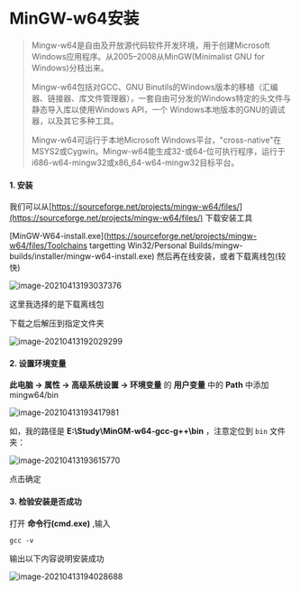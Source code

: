 # MinGW-w64安装

> Mingw-w64是自由及开放源代码软件开发环境，用于创建Microsoft Windows应用程序。从2005–2008从MinGW(Minimalist GNU for Windows)分枝出来。
>
> Mingw-w64包括对GCC、GNU Binutils的Windows版本的移植（汇编器、链接器、库文件管理器），一套自由可分发的Windows特定的头文件与静态导入库以使用Windows API，一个 Windows本地版本的GNU的调试器，以及其它多种工具。
>
> Mingw-w64可运行于本地Microsoft Windows平台，"cross-native"在MSYS2或Cygwin。Mingw-w64能生成32-或64-位可执行程序，运行于i686-w64-mingw32或x86_64-w64-mingw32目标平台。

#### 1. 安装

我们可以从[https://sourceforge.net/projects/mingw-w64/files/](https://sourceforge.net/projects/mingw-w64/files/) 下载安装工具

[MinGW-W64-install.exe](https://sourceforge.net/projects/mingw-w64/files/Toolchains targetting Win32/Personal Builds/mingw-builds/installer/mingw-w64-install.exe) 然后再在线安装，或者下载离线包(较快)

![image-20210413193037376](https://img2020.cnblogs.com/blog/2213660/202104/2213660-20210413193037974-337149536.png) 

这里我选择的是下载离线包

下载之后解压到指定文件夹

![image-20210413192029299](https://img2020.cnblogs.com/blog/2213660/202104/2213660-20210413192029843-988383343.png) 



#### 2. 设置环境变量

**此电脑 -> 属性 -> 高级系统设置 -> 环境变量** 的 **用户变量** 中的 **Path** 中添加mingw64/bin

![image-20210413193417981](https://img2020.cnblogs.com/blog/2213660/202104/2213660-20210413193418547-1937395669.png) 

如，我的路径是 **E:\Study\MinGM-w64-gcc-g++\bin** ，注意定位到 `bin` 文件夹：

![image-20210413193615770](https://img2020.cnblogs.com/blog/2213660/202104/2213660-20210413193616296-422077037.png) 

点击确定



#### 3. 检验安装是否成功

打开 **命令行(cmd.exe)** ,输入

```shell
gcc -v
```

输出以下内容说明安装成功

![image-20210413194028688](https://img2020.cnblogs.com/blog/2213660/202104/2213660-20210413194029560-729284129.png) 

